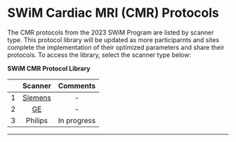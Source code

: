 # SWiM Cardiac MRI (CMR) Protocols

The CMR protocols from the 2023 SWiM Program are listed by scanner type. This protocol library will be updated as more participarnts and sites complete the implementation of their optimized parameters and share their protocols. To access the library, select the scanner type below: 

 **SWiM CMR Protocol Library**

|               |      Scanner  |    Comments |
| ------------- | :-----------: | :-----------: | 
| 1             |   [Siemens](https://github.com/CAMERA-MRI/SWiM/tree/main/Protocols/CMR-2023/SIEMENS/README.md)  | -      |
| 2             |   [GE](https://github.com/CAMERA-MRI/SWiM/blob/main/Protocols/CMR-2023/GE/README.md) |  - |
| 3             |  Philips  | In progress |

----------------------------
